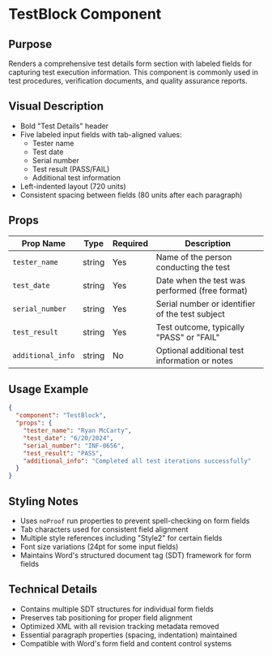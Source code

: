 # TestBlock Component

## Purpose

Renders a comprehensive test details form section with labeled fields for capturing test execution information. This component is commonly used in test procedures, verification documents, and quality assurance reports.

## Visual Description

- Bold "Test Details" header
- Five labeled input fields with tab-aligned values:
  - Tester name
  - Test date
  - Serial number
  - Test result (PASS/FAIL)
  - Additional test information
- Left-indented layout (720 units)
- Consistent spacing between fields (80 units after each paragraph)

## Props

| Prop Name | Type | Required | Description |
|-----------|------|----------|-------------|
| `tester_name` | string | Yes | Name of the person conducting the test |
| `test_date` | string | Yes | Date when the test was performed (free format) |
| `serial_number` | string | Yes | Serial number or identifier of the test subject |
| `test_result` | string | Yes | Test outcome, typically "PASS" or "FAIL" |
| `additional_info` | string | No | Optional additional test information or notes |

## Usage Example

```json
{
  "component": "TestBlock",
  "props": {
    "tester_name": "Ryan McCarty",
    "test_date": "6/20/2024",
    "serial_number": "INF-0656",
    "test_result": "PASS",
    "additional_info": "Completed all test iterations successfully"
  }
}
```

## Styling Notes

- Uses `noProof` run properties to prevent spell-checking on form fields
- Tab characters used for consistent field alignment
- Multiple style references including "Style2" for certain fields
- Font size variations (24pt for some input fields)
- Maintains Word's structured document tag (SDT) framework for form fields

## Technical Details

- Contains multiple SDT structures for individual form fields
- Preserves tab positioning for proper field alignment
- Optimized XML with all revision tracking metadata removed
- Essential paragraph properties (spacing, indentation) maintained
- Compatible with Word's form field and content control systems